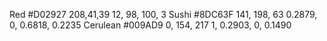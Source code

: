 Red
#D02927
208,41,39
12, 98, 100, 3
Sushi
#8DC63F
141, 198, 63
0.2879, 0, 0.6818, 0.2235
Cerulean
#009AD9
0, 154, 217
1, 0.2903, 0, 0.1490